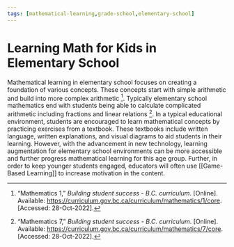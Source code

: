 ```yaml
---
tags: [mathematical-learning,grade-school,elementary-school]
---
```


# Learning Math for Kids in Elementary School

Mathematical learning in elementary school focuses on creating a foundation of various concepts.  These concepts start with simple arithmetic and build into more complex arithmetic [^1].  Typically elementary school mathematics end with students being able to calculate complicated arithmetic including fractions and linear relations [^2].  In a typical educational environment, students are encouraged to learn mathematical concepts by practicing exercises from a textbook.  These textbooks include written language, written explanations, and visual diagrams to aid students in their learning.  However, with the advancement in new technology, learning augmentation for elementary school environments can be more accessible and further progress mathematical learning for this age group.  Further, in order to keep younger students engaged, educators will often use [[Game-Based Learning]] to increase motivation in the content.

[^1]: “Mathematics 1,” _Building student success - B.C. curriculum_. [Online]. Available: https://curriculum.gov.bc.ca/curriculum/mathematics/1/core. [Accessed: 28-Oct-2022].
[^2]: “Mathematics 7,” _Building student success - B.C. curriculum_. [Online]. Available: https://curriculum.gov.bc.ca/curriculum/mathematics/7/core. [Accessed: 28-Oct-2022].